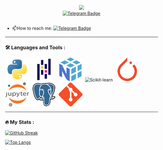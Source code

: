 <div id="header" align="center">
  <img src="https://media.giphy.com/media/M9gbBd9nbDrOTu1Mqx/giphy.gif" width="100"/>
  <div id="badges">
  <a href="https://t.me/Szirx">
    <img src="https://img.shields.io/badge/Telegram-blue?style=for-the-badge&logo=telegram&logoColor=white" alt="Telegram Badge"/>
  </a>
  </div>
  <img src="https://komarev.com/ghpvc/?username=Szirx&style=flat-square&color=blue" alt=""/>
</div>

- :mailbox:How to reach me: [![Telegram Badge](https://img.shields.io/badge/-Telegram-blue?style=flat&logo=Telegram&logoColor=white)](https://t.me/Szirx)

---

### :hammer_and_wrench: Languages and Tools :

<div>
  <img src="https://github.com/devicons/devicon/blob/master/icons/python/python-original.svg" title="Python" alt="Python" width="80" height="80"/>&nbsp;
  <img src="https://github.com/devicons/devicon/blob/master/icons/pandas/pandas-original.svg" title="Pandas" alt="Pandas" width="80" height="80"/>&nbsp;
  <img src="https://github.com/devicons/devicon/blob/master/icons/numpy/numpy-original.svg" title="NumPy" alt="NumPy" width="80" height="80"/>&nbsp;
  <img src="https://camo.githubusercontent.com/476da1f6b132a5c4d8f9126f65679ec994ef7521db13e13ef3aefa846c7bbc75/68747470733a2f2f75706c6f61642e77696b696d656469612e6f72672f77696b6970656469612f636f6d6d6f6e732f7468756d622f302f30352f5363696b69745f6c6561726e5f6c6f676f5f736d616c6c2e7376672f3132303070782d5363696b69745f6c6561726e5f6c6f676f5f736d616c6c2e7376672e706e67" title="Scikit_learn" alt="Scikit-learn" width="150" height="80"/>&nbsp;
  <img src="https://github.com/devicons/devicon/blob/master/icons/pytorch/pytorch-original.svg" title="PyTorch" alt="PyTorch" width="80" height="80"/>&nbsp;
  <img src="https://github.com/devicons/devicon/blob/master/icons/jupyter/jupyter-original-wordmark.svg" title="Jupyter" alt="Jupyter" width="80" height="80"/>&nbsp;
  <img src="https://github.com/devicons/devicon/blob/master/icons/postgresql/postgresql-original.svg" title="PostgreSQL" alt="PostgreSQL" width="80" height="80"/>&nbsp;
  <img src="https://github.com/devicons/devicon/blob/master/icons/git/git-original.svg" title="Git" alt="Git" width="80" height="80"/>&nbsp;
</div>

---

### :fire: My Stats :

[![GitHub Streak](http://github-readme-streak-stats.herokuapp.com?user=Szirx&theme=gotham&hide_border=true&date_format=M%20j%5B%2C%20Y%5D)](https://git.io/streak-stats)

[![Top Langs](https://github-readme-stats.vercel.app/api/top-langs/?username=Szirx&layout=compact&theme=gotham&hide_border=true&date_format=M%20j%5B%2C%20Y%5D)](https://github.com/anuraghazra/github-readme-stats)
